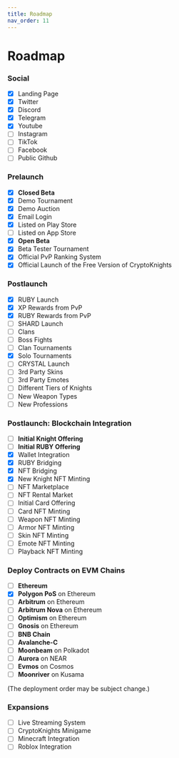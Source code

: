 ```yaml
---
title: Roadmap
nav_order: 11
---
```


# Roadmap

### Social

* [x] Landing Page
* [x] Twitter
* [x] Discord
* [x] Telegram
* [x] Youtube
* [ ] Instagram
* [ ] TikTok
* [ ] Facebook
* [ ] Public Github

### Prelaunch

* [x] **Closed Beta**
* [x] Demo Tournament
* [x] Demo Auction
* [x] Email Login
* [x] Listed on Play Store
* [ ] Listed on App Store
* [x] **Open Beta**
* [x] Beta Tester Tournament
* [x] Official PvP Ranking System
* [x] Official Launch of the Free Version of CryptoKnights

### Postlaunch

* [x] RUBY Launch
* [x] XP Rewards from PvP
* [x] RUBY Rewards from PvP
* [ ] SHARD Launch
* [ ] Clans
* [ ] Boss Fights
* [ ] Clan Tournaments
* [x] Solo Tournaments
* [ ] CRYSTAL Launch
* [ ] 3rd Party Skins
* [ ] 3rd Party Emotes
* [ ] Different Tiers of Knights
* [ ] New Weapon Types
* [ ] New Professions

### Postlaunch: Blockchain Integration

* [ ] **Initial Knight Offering**
* [ ] **Initial RUBY Offering**
* [x] Wallet Integration
* [x] RUBY Bridging
* [x] NFT Bridging
* [x] New Knight NFT Minting
* [ ] NFT Marketplace
* [ ] NFT Rental Market
* [ ] Initial Card Offering
* [ ] Card NFT Minting
* [ ] Weapon NFT Minting
* [ ] Armor NFT Minting
* [ ] Skin NFT Minting
* [ ] Emote NFT Minting
* [ ] Playback NFT Minting

### Deploy Contracts on EVM Chains

* [ ] **Ethereum**
* [x] **Polygon PoS** on Ethereum
* [ ] **Arbitrum** on Ethereum
* [ ] **Arbitrum Nova** on Ethereum
* [ ] **Optimism** on Ethereum
* [ ] **Gnosis** on Ethereum
* [ ] **BNB Chain**
* [ ] **Avalanche-C**
* [ ] **Moonbeam** on Polkadot
* [ ] **Aurora** on NEAR
* [ ] **Evmos** on Cosmos
* [ ] **Moonriver** on Kusama

(The deployment order may be subject change.)

### Expansions

* [ ] Live Streaming System
* [ ] CryptoKnights Minigame
* [ ] Minecraft Integration
* [ ] Roblox Integration
